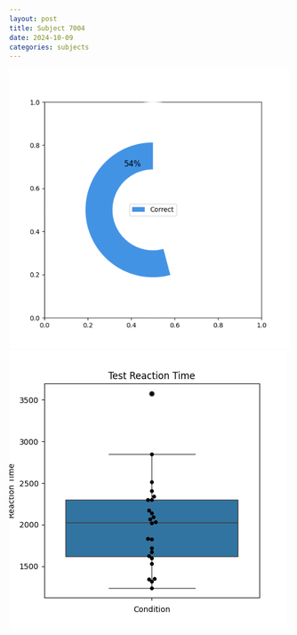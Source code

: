 ```yaml
---
layout: post
title: Subject 7004
date: 2024-10-09
categories: subjects
---
```


![](data/7004/run-8/7004_FN_acc_test.png)
![](data/7004/run-8/7004_FN_rt.png)
